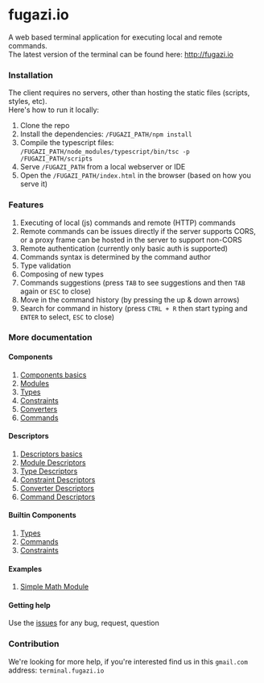 # fugazi.io 

A web based terminal application for executing local and remote commands.  
The latest version of the terminal can be found here: http://fugazi.io

### Installation
The client requires no servers, other than hosting the static files (scripts, styles, etc).  
Here's how to run it locally:

1. Clone the repo  
2. Install the dependencies: `/FUGAZI_PATH/npm install`  
3. Compile the typescript files: `/FUGAZI_PATH/node_modules/typescript/bin/tsc -p /FUGAZI_PATH/scripts`  
4. Serve `/FUGAZI_PATH` from a local webserver or IDE  
5. Open the `/FUGAZI_PATH/index.html` in the browser (based on how you serve it)  

### Features
1. Executing of local (js) commands and remote (HTTP) commands
2. Remote commands can be issues directly if the server supports CORS, or a proxy frame can be hosted in the server to support non-CORS
3. Remote authentication (currently only basic auth is supported)
4. Commands syntax is determined by the command author
5. Type validation
6. Composing of new types
7. Commands suggestions (press `TAB` to see suggestions and then `TAB` again or `ESC` to close)
8. Move in the command history (by pressing the up & down arrows)
9. Search for command in history (press `CTRL + R` then start typing and `ENTER` to select, `ESC` to close)

### More documentation

#### Components
1. [Components basics](docs/components/components.md)
2. [Modules](docs/components/modules.md)
3. [Types](docs/components/types.md)
4. [Constraints](docs/components/constraints.md)
5. [Converters](docs/components/converters.md)
6. [Commands](docs/components/commands.md)

#### Descriptors
1. [Descriptors basics](docs/descriptors/component.md)
2. [Module Descriptors](docs/descriptors/module.md)
3. [Type Descriptors](docs/descriptors/type.md)
4. [Constraint Descriptors](docs/descriptors/constraint.md)
5. [Converter Descriptors](docs/descriptors/converter.md)
6. [Command Descriptors](docs/descriptors/command.md)

#### Builtin Components
1. [Types](./docs/builtins/types.md)
2. [Commands](./docs/builtins/commands.md)
3. [Constraints](./docs/builtins/constraints.md)

#### Examples
1. [Simple Math Module](./docs/examples/math.md)

#### Getting help
Use the [issues](//github.com/fugazi-io/webclient/issues) for any bug, request, question

### Contribution
We're looking for more help, if you're interested find us in this `gmail.com` address: `terminal.fugazi.io`
